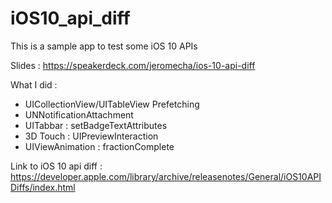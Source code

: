 # iOS10_api_diff
This is a sample app to test some iOS 10 APIs

Slides : https://speakerdeck.com/jeromecha/ios-10-api-diff

What I did :
- UICollectionView/UITableView Prefetching
- UNNotificationAttachment
- UITabbar : setBadgeTextAttributes
- 3D Touch : UIPreviewInteraction
- UIViewAnimation : fractionComplete

Link to iOS 10 api diff : https://developer.apple.com/library/archive/releasenotes/General/iOS10APIDiffs/index.html
